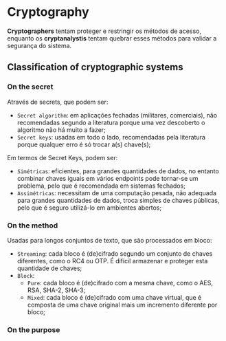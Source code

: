 # Cryptography

**Cryptographers** tentam proteger e restringir os métodos de acesso, enquanto os **cryptanalystis** tentam quebrar esses métodos para validar a segurança do sistema.

## Classification of cryptographic systems

### On the secret

Através de secrets, que podem ser:

- `Secret algorithm`: em aplicações fechadas (militares, comerciais), não recomendadas segundo a literatura porque uma vez descoberto o algoritmo não há muito a fazer;
- `Secret keys`: usadas em todo o lado, recomendadas pela literatura porque qualquer erro é só trocar a(s) chave(s);

Em termos de Secret Keys, podem ser:

- `Simétricas`: eficientes, para grandes quantidades de dados, no entanto combinar chaves iguais em vários endpoints pode tornar-se um problema, pelo que é recomendada em sistemas fechados;
- `Assimétricas`: necessitam de uma computação pesada, não adequada para grandes quantidades de dados, troca simples de chaves públicas, pelo que é seguro utilizá-lo em ambientes abertos;

### On the method

Usadas para longos conjuntos de texto, que são processados em bloco:

- `Streaming`: cada bloco é (de)cifrado segundo um conjunto de chaves diferentes, como o RC4 ou OTP. É difícil armazenar e proteger esta quantidade de chaves;
- `Block`: 
    - `Pure`: cada bloco é (de)cifrado com a mesma chave, como o AES, RSA, SHA-2, SHA-3;
    - `Mixed`: cada bloco é (de)cifrado com uma chave virtual, que é composta de uma chave original mais um incremento diferente por bloco;

### On the purpose

